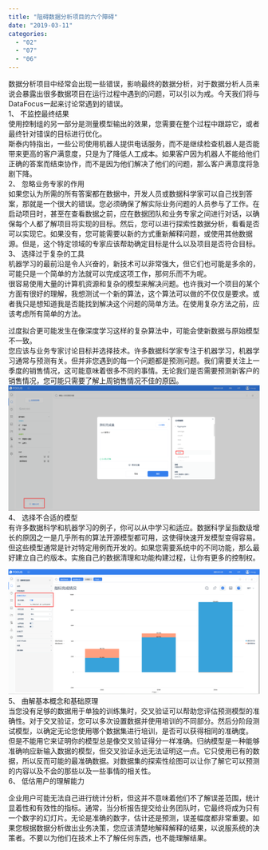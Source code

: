 ```yaml
---
title: "阻碍数据分析项目的六个障碍"
date: "2019-03-11"
categories: 
  - "02"
  - "07"
  - "06"
---
```


数据分析项目中经常会出现一些错误，影响最终的数据分析，对于数据分析人员来说会暴露出很多数据项目在运行过程中遇到的问题，可以引以为戒。今天我们将与DataFocus一起来讨论常遇到的错误。  
1、 不监控最终结果  
使用控制组的另一部分是测量模型输出的效果，您需要在整个过程中跟踪它，或者最终针对错误的目标进行优化。  
斯泰内特指出，一些公司使用机器人提供电话服务，而不是继续检查机器人是否能带来更高的客户满意度，只是为了降低人工成本。如果客户因为机器人不能给他们正确的答案而结束协作，而不是因为他们解决了他们的问题，那么客户满意度将急剧下降。  
2、 忽略业务专家的作用  
如果您认为所需的所有答案都在数据中，开发人员或数据科学家可以自己找到答案，那就是一个很大的错误。您必须确保了解实际业务问题的人员参与了工作。在启动项目时，甚至在查看数据之前，应在数据团队和业务专家之间进行对话，以确保每个人都了解项目将实现的目标。然后，您可以进行探索性数据分析，看看是否可以实现它。如果没有，您可能需要以新的方式重新解释问题，或使用其他数据源。但是，这个特定领域的专家应该帮助确定目标是什么以及项目是否符合目标。  
3、 选择过于复杂的工具  
机器学习的最前沿是令人兴奋的，新技术可以非常强大，但它们也可能是多余的，可能只是一个简单的方法就可以完成这项工作，那何乐而不为呢。  
很容易使用大量的计算机资源和复杂的模型来解决问题。也许我对一个项目的某个方面有很好的理解，我想测试一个新的算法，这个算法可以做的不仅仅是要求。或者我只是想知道我是否能找到解决这个问题的简单方法。在使用复杂方法之前，应该考虑所有简单的方法。

过度拟合更可能发生在像深度学习这样的复杂算法中，可能会使新数据与原始模型不一致。  
您应该与业务专家讨论目标并选择技术。许多数据科学家专注于机器学习，机器学习通常与预测有关。但并非您遇到的每一个问题都是预测问题。我们需要关注上一季度的销售情况，这可能意味着很多不同的事情。无论我们是否需要预测新客户的销售情况，您可能只需要了解上周销售情况不佳的原因。  
![](images/word-image-70.png)  
4、 选择不合适的模型  
有许多数据科学和机器学习的例子，你可以从中学习和适应。数据科学呈指数级增长的原因之一是几乎所有的算法开源模型都可用，这使得快速开发模型变得容易。但这些模型通常是针对特定用例而开发的。如果您需要系统中的不同功能，那么最好建立自己的版本。实施自己的数据清理和功能构建过程，让你有更多的控制权。

![](images/word-image-72.png)  
5、 曲解基本概念和基础原理  
当您没有足够的数据用于单独的训练集时，交叉验证可以帮助您评估预测模型的准确性。对于交叉验证，您可以多次设置数据并使用培训的不同部分。然后分阶段测试模型，以确定无论您使用哪个数据集进行培训，是否可以获得相同的准确度。  
但是不能用它来证明你的模型总是像交叉验证得分一样准确。归纳模型是一种能够准确响应新输入数据的模型，但交叉验证永远无法证明这一点。它只使用已有的数据，所以反而可能的最准确数据。对数据集的探索性绘图可以让你了解它可以预测的内容以及不会的那些以及一些事情的相关性。  
6、 低估用户的理解能力

企业用户可能无法自己进行统计分析，但这并不意味着他们不了解误差范围，统计显着性和有效性的指标。通常，当分析报告提交给业务团队时，它最终将成为只有一个数字的幻灯片。无论是准确的数字，估计还是预测，误差幅度都非常重要。如果您根据数据分析做出业务决策，您应该清楚地解释解释的结果，以说服系统的决策者。不要以为他们在技术上不了解任何东西，也不能理解结果。
